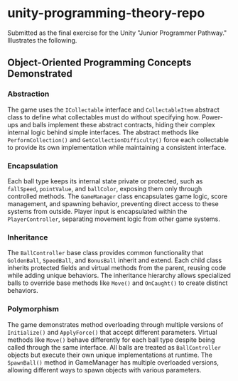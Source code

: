 # unity-programming-theory-repo
Submitted as the final exercise for the Unity "Junior Programmer Pathway." Illustrates the following.

## Object-Oriented Programming Concepts Demonstrated

### Abstraction
The game uses the `ICollectable` interface and `CollectableItem` abstract class to define what collectables must do without specifying how. Power-ups and balls implement these abstract contracts, hiding their complex internal logic behind simple interfaces. The abstract methods like `PerformCollection()` and `GetCollectionDifficulty()` force each collectable to provide its own implementation while maintaining a consistent interface.

### Encapsulation
Each ball type keeps its internal state private or protected, such as `fallSpeed`, `pointValue`, and `ballColor`, exposing them only through controlled methods. The `GameManager` class encapsulates game logic, score management, and spawning behavior, preventing direct access to these systems from outside. Player input is encapsulated within the `PlayerController`, separating movement logic from other game systems.

### Inheritance
The `BallController` base class provides common functionality that `GoldenBall`, `SpeedBall`, and `BonusBall` inherit and extend. Each child class inherits protected fields and virtual methods from the parent, reusing code while adding unique behaviors. The inheritance hierarchy allows specialized balls to override base methods like `Move()` and `OnCaught()` to create distinct behaviors.

### Polymorphism
The game demonstrates method overloading through multiple versions of `Initialize()` and `ApplyForce()` that accept different parameters. Virtual methods like `Move()` behave differently for each ball type despite being called through the same interface. All balls are treated as `BallController` objects but execute their own unique implementations at runtime. The `SpawnBall()` method in GameManager has multiple overloaded versions, allowing different ways to spawn objects with various parameters.
